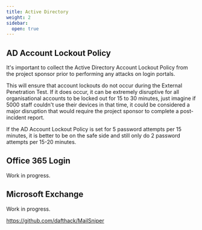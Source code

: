```yaml
---
title: Active Directory
weight: 2
sidebar:
  open: true
---
```

## AD Account Lockout Policy
It's important to collect the Active Directory Account Lockout Policy from the project sponsor prior to performing any attacks on login portals.

This will ensure that account lockouts do not occur during the External Penetration Test. If it does occur, it can be extremely disruptive for all organisational accounts to be locked out for 15 to 30 minutes, just imagine if 5000 staff couldn't use their devices in that time, it could be considered a major disruption that would require the project sponsor to complete a post-incident report. 

If the AD Account Lockout Policy is set for 5 password attempts per 15 minutes, it is better to be on the safe side and still only do 2 password attempts per 15-20 minutes. 

## Office 365 Login
Work in progress.

## Microsoft Exchange
Work in progress.

https://github.com/dafthack/MailSniper 
